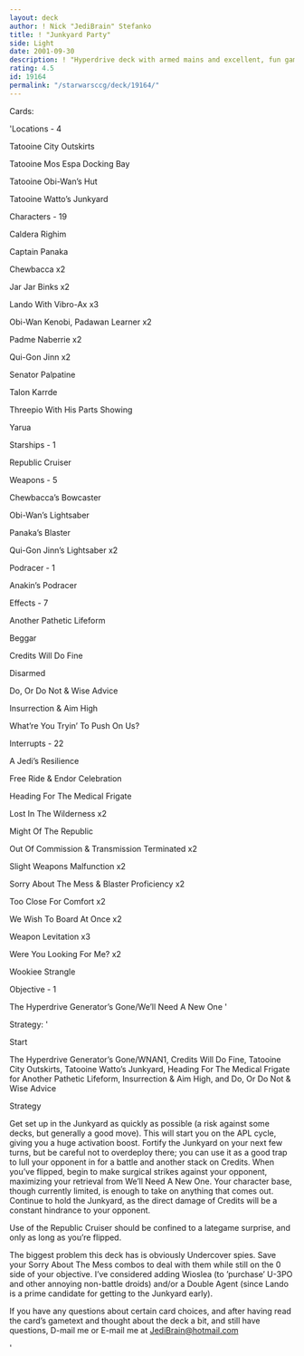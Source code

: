 ```yaml
---
layout: deck
author: ! Nick "JediBrain" Stefanko
title: ! "Junkyard Party"
side: Light
date: 2001-09-30
description: ! "Hyperdrive deck with armed mains and excellent, fun gameplay.Currently 8-0 in tournament play, including a win v. Paul Feldman’s SYCFA deck."
rating: 4.5
id: 19164
permalink: "/starwarsccg/deck/19164/"
---
```

Cards: 

'Locations - 4

Tatooine City Outskirts 

Tatooine Mos Espa Docking Bay 

Tatooine Obi-Wan’s Hut 

Tatooine Watto’s Junkyard 


Characters - 19

Caldera Righim 

Captain Panaka 

Chewbacca  x2

Jar Jar Binks  x2

Lando With Vibro-Ax  x3

Obi-Wan Kenobi, Padawan Learner  x2

Padme Naberrie  x2

Qui-Gon Jinn  x2

Senator Palpatine 

Talon Karrde 

Threepio With His Parts Showing 

Yarua 


Starships - 1

Republic Cruiser 


Weapons - 5

Chewbacca’s Bowcaster 

Obi-Wan’s Lightsaber 

Panaka’s Blaster 

Qui-Gon Jinn’s Lightsaber  x2


Podracer - 1

Anakin’s Podracer 


Effects - 7

Another Pathetic Lifeform 

Beggar 

Credits Will Do Fine 

Disarmed 

Do, Or Do Not & Wise Advice 

Insurrection & Aim High 

What’re You Tryin’ To Push On Us? 


Interrupts - 22

A Jedi’s Resilience 

Free Ride & Endor Celebration 

Heading For The Medical Frigate 

Lost In The Wilderness  x2

Might Of The Republic 

Out Of Commission & Transmission Terminated  x2

Slight Weapons Malfunction  x2

Sorry About The Mess & Blaster Proficiency  x2

Too Close For Comfort  x2

We Wish To Board At Once  x2

Weapon Levitation  x3

Were You Looking For Me?  x2

Wookiee Strangle 


Objective - 1

The Hyperdrive Generator’s Gone/We’ll Need A New One  '

Strategy: '

Start

The Hyperdrive Generator’s Gone/WNAN1, Credits Will Do Fine, Tatooine City Outskirts, Tatooine Watto’s Junkyard, Heading For The Medical Frigate for Another Pathetic Lifeform, Insurrection & Aim High, and Do, Or Do Not & Wise Advice


Strategy

Get set up in the Junkyard as quickly as possible (a risk against some decks, but generally a good move).  This will start you on the APL cycle, giving you a huge activation boost.  Fortify the Junkyard on your next few turns, but be careful not to overdeploy there; you can use it as a good trap to lull your opponent in for a battle and another stack on Credits.  When you’ve flipped, begin to make surgical strikes against your opponent, maximizing your retrieval from We’ll Need A New One.  Your character base, though currently limited, is enough to take on anything that comes out.  Continue to hold the Junkyard, as the direct damage of Credits will be a constant hindrance to your opponent.

Use of the Republic Cruiser should be confined to a lategame surprise, and only as long as you’re flipped.

The biggest problem this deck has is obviously Undercover spies.  Save your Sorry About The Mess combos to deal with them while still on the 0 side of your objective.  I’ve considered adding Wioslea (to ’purchase’ U-3PO and other annoying non-battle droids) and/or a Double Agent (since Lando is a prime candidate for getting to the Junkyard early).


If you have any questions about certain card choices, and after having read the card’s gametext and thought about the deck a bit, and still have questions, D-mail me or E-mail me at JediBrain@hotmail.com

'
